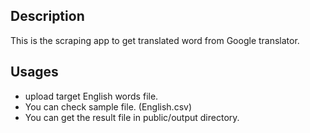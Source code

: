 ## Description
 This is the scraping app to get translated word from Google translator.
## Usages
- upload target English words file.
- You can check sample file. (English.csv)
- You can get the result file in public/output directory.
